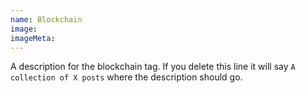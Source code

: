 ```yaml
---
name: Blockchain
image:
imageMeta:
---
```

A description for the blockchain tag. If you delete this line it will say
`A collection of X posts` where the description should go.
